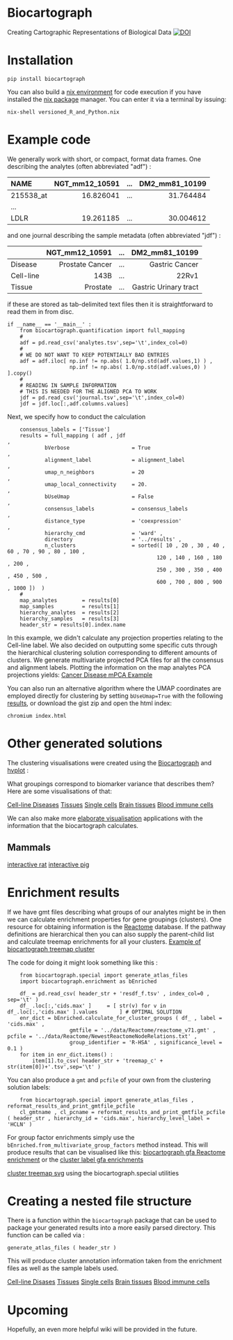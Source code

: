# Biocartograph
Creating Cartographic Representations of Biological Data
[![DOI](https://zenodo.org/badge/578172132.svg)](https://zenodo.org/badge/latestdoi/578172132)

# Installation
```
pip install biocartograph
```
You can also build a [nix environment](https://github.com/rictjo/versioned-nix-environments/blob/main/env/versioned_R_and_Python.nix) for code execution if you have installed the [nix package](https://nixos.org/download.html) manager. You can enter it via a terminal by issuing:
```
nix-shell versioned_R_and_Python.nix
```

# Example code
We generally work with short, or compact, format data frames. One describing the analytes (often abbreviated "adf") :

|NAME       |NGT_mm12_10591 | ... | DM2_mm81_10199 |
|:---       |           ---:|:---:|            ---:|
|215538_at  |    16.826041 | ... | 31.764484       |
|...        |              |     |                 |
|LDLR       |   19.261185  | ... | 30.004612       |

and one journal describing the sample metadata (often abbreviated "jdf") :

|      |NGT_mm12_10591 | ... | DM2_mm81_10199 |
|:---    |         ---:|:---:|            ---:|
| Disease  |  Prostate Cancer  | ... | Gastric Cancer |
| Cell-line| 143B   | ... | 22Rv1 |
| Tissue |  Prostate | ... | Gastric Urinary tract |

if these are stored as tab-delimited text files then it is straightforward to read them in from disc.
```
if __name__ == '__main__' :
    from biocartograph.quantification import full_mapping
    #
    adf = pd.read_csv('analytes.tsv',sep='\t',index_col=0)
    #
    # WE DO NOT WANT TO KEEP POTENTIALLY BAD ENTRIES 
    adf = adf.iloc[ np.inf != np.abs( 1.0/np.std(adf.values,1) ) ,
                    np.inf != np.abs( 1.0/np.std(adf.values,0) ) ].copy()
    #
    # READING IN SAMPLE INFORMATION
    # THIS IS NEEDED FOR THE ALIGNED PCA TO WORK
    jdf = pd.read_csv('journal.tsv',sep='\t',index_col=0)
    jdf = jdf.loc[:,adf.columns.values]
```

Next, we specify how to conduct the calculation
```
    consensus_labels = ['Tissue']
    results = full_mapping ( adf , jdf                                  ,
            bVerbose                    = True                          ,
            alignment_label             = alignment_label               ,
            umap_n_neighbors            = 20                            ,
            umap_local_connectivity     = 20.                           ,
            bUseUmap                    = False                         ,
            consensus_labels            = consensus_labels              ,
            distance_type               = 'coexpression'                ,
            hierarchy_cmd               = 'ward' ,
            directory                   = '../results' ,
            n_clusters                  = sorted([ 10 , 20 , 30 , 40 , 60 , 70 , 90 , 80 , 100 ,
                                                120 , 140 , 160 , 180 , 200 ,
                                                250 , 300 , 350 , 400 , 450 , 500 ,
                                                600 , 700 , 800 , 900 , 1000 ])  )
    #
    map_analytes        = results[0]
    map_samples         = results[1]
    hierarchy_analytes  = results[2]
    hierarchy_samples   = results[3]
    header_str = results[0].index.name
```
In this example, we didn't calculate any projection properties relating to the Cell-line label. We also decided on outputting some specific cuts through the hierarchical clustering solution corresponding to different amounts of clusters. We generate multivariate projected PCA files for all the consensus and alignment labels. Plotting the information on the map analytes PCA projections yields:
[Cancer Disease mPCA Example](https://rictjo.github.io/?https://gist.githubusercontent.com/rictjo/ed1d6768f9ffa11ada2a6c5ad75094ca/raw/74dd22f261f9925fd005d539a851ae013df0c574/index.html)

You can also run an alternative algorithm where the UMAP coordinates are employed directly for clustering by setting `bUseUmap=True` with the following [results](https://rictjo.github.io/?https://gist.githubusercontent.com/rictjo/8be5b5a9cc7f06ea7455d6c6ecc11ad8/raw/e00ea663a1218718f542744a939e0b05c604e8ab/index.html), or download the gist zip and open the html index:
```
chromium index.html
```

# Other generated solutions

The clustering visualisations were created using the [Biocartograph](https://pypi.org/project/biocartograph/) and [hvplot](https://pypi.org/project/hvplot/) :

What groupings correspond to biomarker variance that describes them? Here are some visualisations of that:

[Cell-line Diseases](https://rictjo.github.io/?https://gist.githubusercontent.com/rictjo/786fa0b8706bb02ccb2cd3bba3f5c35d/raw/0ad4261d267f7550ddae1714e16aec8301127af0/index.html)
[Tissues](https://rictjo.github.io/?https://gist.githubusercontent.com/rictjo/f8556c6d5b9f0369138eb194356e2818/raw/cd42c623460f049b39fbc311253526bd0fec0cd5/index.html)
[Single cells](https://rictjo.github.io/?https://gist.githubusercontent.com/rictjo/e7a7c0218e053ec0b631b17a52eb23fc/raw/b5c5b3249e3a0b9698231d424986072e37379ea3/index.html)
[Brain tissues](https://rictjo.github.io/?https://gist.githubusercontent.com/rictjo/cb0d68fb6a853b862806b6ba1cd01ea4/raw/48d1441df9299dd67774529f67e230128603db3e/index.html)
[Blood immune cells](https://rictjo.github.io/?https://gist.githubusercontent.com/rictjo/c55222e45b04b35c48f4506a0d463ba9/raw/885f089ca81d3f8705b70c9666ab168dfcc01188/index.html)

We can also make more [elaborate visualisation](https://rictjo.github.io/?https://gist.githubusercontent.com/rictjo/0609bfb6a6113703155f3c08058d1855/raw/47b27519da996cde17f32e7d386ea527a89eba8a/index.html) applications with the information that the biocartograph calculates.

## Mammals 
[interactive rat](https://rictjo.github.io/?https://gist.githubusercontent.com/rictjo/ceec25278234be1079a055eb77588eea/raw/a306bc5fa1f227b0ecabe0f46577e5646c05f8b2/index.html)
[interactive pig](https://rictjo.github.io/?https://gist.githubusercontent.com/rictjo/b6af5a52d1aee67ea9d84d9edc2af169/raw/388900e9518c3ee869006ee032bfb5ef9a26406b/index.html)

# Enrichment results
If we have gmt files describing what groups of our analytes might be in then we can calculate enrichment properties for gene groupings (clusters). One resource for obtaining information is the [Reactome](https://reactome.org/download-data) database. If the pathway definitions are hierarchical then you can also supply the parent-child list and calculate treemap enrichments for all your clusters.
[Example of biocartograph treemap cluster](https://rictjo.github.io/?https://gist.githubusercontent.com/rictjo/146ba66109c6554684dc387348d21a82/raw/a32f1e7c80cc6ebe53c33039e2adfb4512e3ce4b/index.html)

The code for doing it might look something like this :
```
    from biocartograph.special import generate_atlas_files
    import biocartograph.enrichment as bEnriched

    df_ = pd.read_csv( header_str + 'resdf_f.tsv' , index_col=0 , sep='\t' )
    df_ .loc[:,'cids.max' ]     = [ str(v) for v in df_.loc[:,'cids.max' ].values       ] # OPTIMAL SOLUTION
    enr_dict = bEnriched.calculate_for_cluster_groups ( df_ , label = 'cids.max' ,
                    gmtfile = '../data/Reactome/reactome_v71.gmt' , pcfile = '../data/Reactome/NewestReactomeNodeRelations.txt' ,
                    group_identifier = 'R-HSA' , significance_level = 0.1 )
    for item in enr_dict.items() :
        item[1].to_csv( header_str + 'treemap_c' + str(item[0])+'.tsv',sep='\t' )
```
You can also produce a `gmt` and `pcfile` of your own from the clustering solution labels:
```
    from biocartograph.special import generate_atlas_files , reformat_results_and_print_gmtfile_pcfile
    cl_gmtname , cl_pcname = reformat_results_and_print_gmtfile_pcfile ( header_str , hierarchy_id = 'cids.max', hierarchy_level_label = 'HCLN' )
```
For group factor enrichments simply use the `bEnriched.from_multivariate_group_factors` method instead. This will produce results that can be visualised like this:
[biocartograph gfa Reactome enrichment](https://rictjo.github.io/?https://gist.githubusercontent.com/rictjo/42ec85df088a0c40de339a78322594bd/raw/0725bea467b0c153298655e3a0555670a812e80f/index.html) or the [cluster label gfa enrichments](https://rictjo.github.io/?https://gist.githubusercontent.com/rictjo/5d83a85537839232f34edccde1cdc8e6/raw/40c49013a55213405a6b6609f9ab31c883668d5d/index.html)

[cluster treemap svg](https://gist.github.com/rictjo/26192142e3d58c4849cacf96f1a87235) using the biocartograph.special utilities

# Creating a nested file structure
There is a function within the `biocartograph` package that can be used to package your generated results into a more easily parsed directory. This function can be called via :
```
generate_atlas_files ( header_str )
```
This will produce cluster annotation information taken from the enrichment files as well as the sample labels used.

[Cell-line Disases](https://rictjo.github.io/?https://gist.githubusercontent.com/rictjo/a1224cea00421079992558e58642f2c5/raw/602bf63c9baa9ba5931f93423237ad5189c642b6/index.html)
[Tissues](https://rictjo.github.io/?https://gist.githubusercontent.com/rictjo/09cb0ea4ef04fd8f28b26eb8e15a02db/raw/92264c50a9f17e4771832710d92638fc5b5d6437/index.html) 
[Single cells](https://rictjo.github.io/?https://gist.githubusercontent.com/rictjo/f2f6aeee8574bd39fd5b5a7c3f9fd8bd/raw/bd10e243a3899e0f6e9fc7e80c2669ed1b13d299/index.html)
[Brain tissues](https://rictjo.github.io/?https://gist.githubusercontent.com/rictjo/cc17695a59598c0cdac470b71a08d28f/raw/b73319f437f43490bc1efd71798e86545b9680bc/index.html)
[Blood immune cells](https://rictjo.github.io/?https://gist.githubusercontent.com/rictjo/af637bdec9feb8e37b1d4ea8909f6258/raw/b83108313262d0c4ccef4e7771116e4cfe7566af/index.html)

# Upcoming
Hopefully, an even more helpful wiki will be provided in the future.
